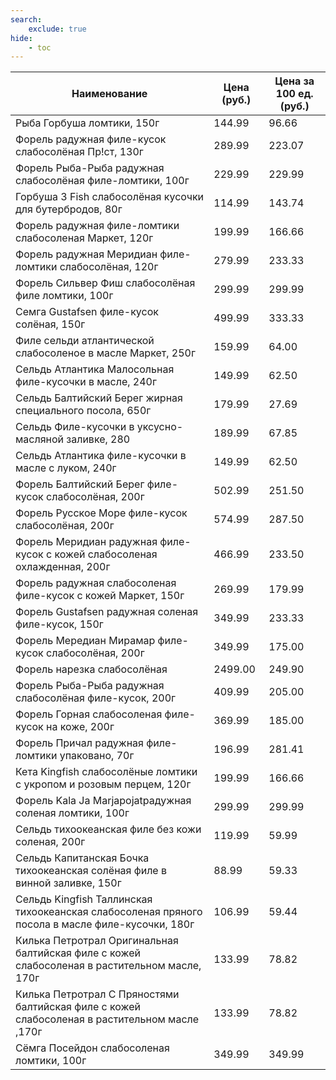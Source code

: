 ```yaml
---
search:
    exclude: true
hide:
    - toc
---
```


| Наименование | Цена (руб.) | Цена за 100 ед. (руб.) |
| -- | -- | -- |
| Рыба Горбуша ломтики, 150г | 144.99 | 96.66 |
| Форель радужная филе-кусок слабосолёная Пр!ст, 130г | 289.99 | 223.07 |
| Форель Рыба-Рыба радужная слабосолёная филе-ломтики, 100г | 229.99 | 229.99 |
| Горбуша 3 Fish слабосолёная кусочки для бутербродов, 80г | 114.99 | 143.74 |
| Форель радужная филе-ломтики слабосоленая Маркет, 120г | 199.99 | 166.66 |
| Форель радужная Меридиан  филе-ломтики слабосолёная, 120г | 279.99 | 233.33 |
| Форель Сильвер Фиш слабосолёная филе ломтики, 100г | 299.99 | 299.99 |
| Семга Gustafsen филе-кусок солёная, 150г | 499.99 | 333.33 |
| Филе сельди атлантической слабосоленое в масле Маркет, 250г | 159.99 | 64.00 |
| Сельдь Атлантика Малосольная филе-кусочки в масле, 240г | 149.99 | 62.50 |
| Сельдь Балтийский Берег жирная специального посола, 650г | 179.99 | 27.69 |
| Сельдь Филе-кусочки в уксусно-масляной заливке, 280 | 189.99 | 67.85 |
| Сельдь Атлантика филе-кусочки в масле с луком, 240г | 149.99 | 62.50 |
| Форель Балтийский Берег филе-кусок слабосолёная, 200г | 502.99 | 251.50 |
| Форель Русское Море филе-кусок слабосолёная, 200г | 574.99 | 287.50 |
| Форель Меридиан радужная филе-кусок с кожей слабосоленая охлажденная, 200г | 466.99 | 233.50 |
| Форель радужная слабосоленая филе-кусок с кожей Маркет, 150г | 269.99 | 179.99 |
| Форель Gustafsen радужная соленая филе-кусок, 150г | 349.99 | 233.33 |
| Форель Мередиан Мирамар филе-кусок слабосолёная, 200г | 349.99 | 175.00 |
| Форель нарезка слабосолёная | 2499.00 | 249.90 |
| Форель Рыба-Рыба радужная слабосолёная филе-кусок, 200г | 409.99 | 205.00 |
| Форель Горная слабосоленая филе-кусок на коже, 200г | 369.99 | 185.00 |
| Форель Причал радужная филе-ломтики упаковано, 70г | 196.99 | 281.41 |
| Кета Kingfish слабосолёные ломтики с укропом и розовым перцем, 120г | 199.99 | 166.66 |
| Форель Kala Ja Marjapojatрадужная соленая ломтики, 100г | 299.99 | 299.99 |
| Сельдь тихоокеанская филе без кожи соленая, 200г | 119.99 | 59.99 |
| Сельдь Капитанская Бочка тихоокеанская солёная филе в винной заливке, 150г | 88.99 | 59.33 |
| Сельдь Kingfish Таллинская тихоокеанская слабосоленая пряного посола в масле филе-кусочки, 180г | 106.99 | 59.44 |
| Килька Петротрал Оригинальная балтийская филе с кожей слабосоленая в растительном масле, 170г | 133.99 | 78.82 |
| Килька Петротрал С Пряностями балтийская филе с кожей слабосоленая в растительном масле ,170г | 133.99 | 78.82 |
| Сёмга Посейдон слабосоленая ломтики, 100г | 349.99 | 349.99 |
